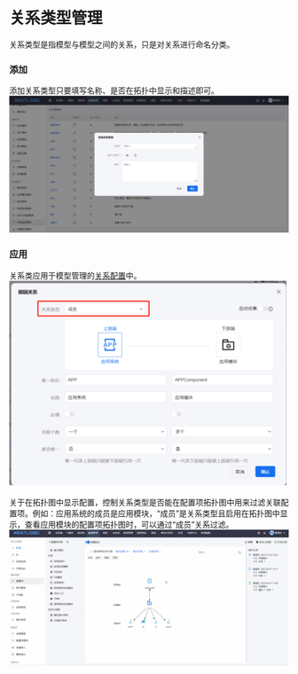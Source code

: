 # 关系类型管理
关系类型是指模型与模型之间的关系，只是对关系进行命名分类。

### 添加
添加关系类型只要填写名称、是否在拓扑中显示和描述即可。
![](images/关系类型管理.png)

### 应用
关系类应用于模型管理的[关系配置](../模型管理/模型管理.md)中。
![](images/关系类型管理_应用.png)

关于在拓扑图中显示配置，控制关系类型是否能在配置项拓扑图中用来过滤关联配置项。例如：应用系统的成员是应用模块，“成员”是关系类型且启用在拓扑图中显示，查看应用模块的配置项拓扑图时，可以通过“成员”关系过滤。
![](images/关系类型管理_拓扑图.gif)